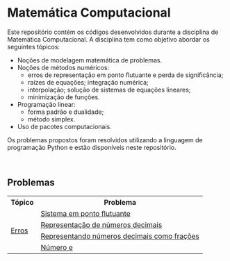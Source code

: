 # Matemática Computacional

Este repositório contém os códigos desenvolvidos durante a disciplina de Matemática Computacional.
A disciplina tem como objetivo abordar os seguintes tópicos:
- Noções de modelagem matemática de problemas.
- Noções de métodos numéricos: 
    - erros de representação em ponto flutuante e perda de significância; 
    - raízes de equações; integração numérica; 
    - interpolação; solução de sistemas de equações lineares; 
    - minimização de funções. 
- Programação linear: 
    - forma padrão e dualidade;
    - método simplex. 
- Uso de pacotes computacionais.

Os problemas propostos foram resolvidos utilizando a linguagem de programação Python e estão disponíveis neste repositório.

<br>

## Problemas

<table>
    <tr>
        <th>Tópico</th>
        <th>Problema</th>
    </tr>
    <tr>
        <td rowspan="4">
            <a href="https://github.com/Joaonorr/Matematica-Computacional/tree/main/01_Erros">Erros </a>
        </td>
        <td>
            <a href="https://github.com/Joaonorr/Matematica-Computacional/tree/main/01_Erros/01_Sistema_em_ponto_flutuante">Sistema em ponto flutuante</a>
        </td>
    </tr>
    <tr>
        <td>
            <a href="https://github.com/Joaonorr/Matematica-Computacional/tree/main/01_Erros/02_Representa%C3%A7%C3%A3o_de_n%C3%BAmeros_decimais">Representação de números decimais</a>
        </td>
    </tr>
    <tr>
        <td>
            <a href="https://github.com/Joaonorr/Matematica-Computacional/tree/main/01_Erros/03_Representando_n%C3%BAmeros_decimais_como_fra%C3%A7%C3%B5es">Representando números decimais como frações</a>
        </td>
    </tr>
    <tr>
        <td>
            <a href="https://github.com/Joaonorr/Matematica-Computacional/tree/main/01_Erros/04_N%C3%BAmero_e">Número e</a>
        </td>
    </tr>
</table>



